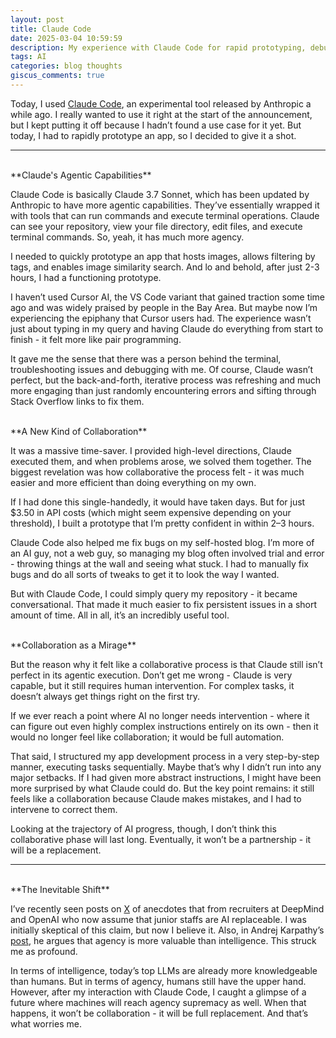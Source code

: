```yaml
---
layout: post
title: Claude Code
date: 2025-03-04 10:59:59
description: My experience with Claude Code for rapid prototyping, debugging, and implications of AI agency
tags: AI 
categories: blog thoughts
giscus_comments: true
---
```


Today, I used [Claude Code](https://docs.anthropic.com/en/docs/agents-and-tools/claude-code/overview), an experimental tool released by Anthropic a while ago. I really wanted to use it right at the start of the announcement, but I kept putting it off because I hadn’t found a use case for it yet. But today, I had to rapidly prototype an app, so I decided to give it a shot.

---
<br />
**Claude's Agentic Capabilities**

Claude Code is basically Claude 3.7 Sonnet, which has been updated by Anthropic to have more agentic capabilities. They’ve essentially wrapped it with tools that can run commands and execute terminal operations. Claude can see your repository, view your file directory, edit files, and execute terminal commands. So, yeah, it has much more agency.

I needed to quickly prototype an app that hosts images, allows filtering by tags, and enables image similarity search. And lo and behold, after just 2-3 hours, I had a functioning prototype.

I haven’t used Cursor AI, the VS Code variant that gained traction some time ago and was widely praised by people in the Bay Area. But maybe now I’m experiencing the epiphany that Cursor users had. The experience wasn’t just about typing in my query and having Claude do everything from start to finish - it felt more like pair programming.

It gave me the sense that there was a person behind the terminal, troubleshooting issues and debugging with me. Of course, Claude wasn’t perfect, but the back-and-forth, iterative process was refreshing and much more engaging than just randomly encountering errors and sifting through Stack Overflow links to fix them.

<br />
**A New Kind of Collaboration**

It was a massive time-saver. I provided high-level directions, Claude executed them, and when problems arose, we solved them together. The biggest revelation was how collaborative the process felt - it was much easier and more efficient than doing everything on my own.

If I had done this single-handedly, it would have taken days. But for just $3.50 in API costs (which might seem expensive depending on your threshold), I built a prototype that I’m pretty confident in within 2–3 hours.

Claude Code also helped me fix bugs on my self-hosted blog. I’m more of an AI guy, not a web guy, so managing my blog often involved trial and error - throwing things at the wall and seeing what stuck. I had to manually fix bugs and do all sorts of tweaks to get it to look the way I wanted.

But with Claude Code, I could simply query my repository - it became conversational. That made it much easier to fix persistent issues in a short amount of time. All in all, it’s an incredibly useful tool.

<br />
**Collaboration as a Mirage**

But the reason why it felt like a collaborative process is that Claude still isn’t perfect in its agentic execution. Don’t get me wrong - Claude is very capable, but it still requires human intervention. For complex tasks, it doesn’t always get things right on the first try. 

If we ever reach a point where AI no longer needs intervention - where it can figure out even highly complex instructions entirely on its own - then it would no longer feel like collaboration; it would be full automation.

That said, I structured my app development process in a very step-by-step manner, executing tasks sequentially. Maybe that’s why I didn’t run into any major setbacks. If I had given more abstract instructions, I might have been more surprised by what Claude could do. But the key point remains: it still feels like a collaboration because Claude makes mistakes, and I had to intervene to correct them.

Looking at the trajectory of AI progress, though, I don’t think this collaborative phase will last long. Eventually, it won’t be a partnership - it will be a replacement.

---
<br />
**The Inevitable Shift**

I’ve recently seen posts on [X](https://x.com/David_Kasten/status/1893357776702976286) of anecdotes that from recruiters at DeepMind and OpenAI who now assume that junior staffs are AI replaceable. I was initially skeptical of this claim, but now I believe it. Also, in Andrej Karpathy’s [post](https://x.com/karpathy/status/1894099637218545984), he argues that agency is more valuable than intelligence. This struck me as profound.

In terms of intelligence, today’s top LLMs are already more knowledgeable than humans. But in terms of agency, humans still have the upper hand. However, after my interaction with Claude Code, I caught a glimpse of a future where machines will reach agency supremacy as well. When that happens, it won’t be collaboration - it will be full replacement. And that’s what worries me.